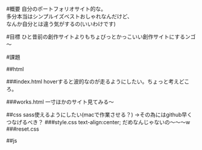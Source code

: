 #概要
自分のポートフォリオサイト的な。\
多分本当はシンプルイズベストおしゃれなんだけど、\
なんか自分とは違う気がするの(いいわけです)

#目標
ひと昔前の創作サイトよりもちょびっとかっこいい創作サイトにするンゴ～

#課題

##html

###index.html
 hoverすると波的なのが走るようにしたい。ちょっと考えどころ。

###works.html
 一寸ほかのサイト見てみる～


##css
  sass使えるようにしたい(macで作業させる？)
  →その為にはgithub早くつなげるべき？
###style.css
   text-align:center;
   だめなんじゃないの～～～w
###reset.css

##js
